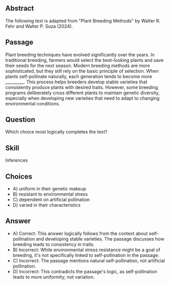## Abstract
The following text is adapted from "Plant Breeding Methods" by Walter R. Fehr and Walter P. Suza (2024).

## Passage
Plant breeding techniques have evolved significantly over the years. In traditional breeding, farmers would select the best-looking plants and save their seeds for the next season. Modern breeding methods are more sophisticated, but they still rely on the basic principle of selection. When plants self-pollinate naturally, each generation tends to become more _________. This process helps breeders develop stable varieties that consistently produce plants with desired traits. However, some breeding programs deliberately cross different plants to maintain genetic diversity, especially when developing new varieties that need to adapt to changing environmental conditions.

## Question
Which choice most logically completes the text?

## Skill
Inferences

## Choices
- A) uniform in their genetic makeup
- B) resistant to environmental stress
- C) dependent on artificial pollination
- D) varied in their characteristics

## Answer
- A) Correct: This answer logically follows from the context about self-pollination and developing stable varieties. The passage discusses how breeding leads to consistency in traits.
- B) Incorrect: While environmental stress resistance might be a goal of breeding, it's not specifically linked to self-pollination in the passage.
- C) Incorrect: The passage mentions natural self-pollination, not artificial pollination.
- D) Incorrect: This contradicts the passage's logic, as self-pollination leads to more uniformity, not variation.